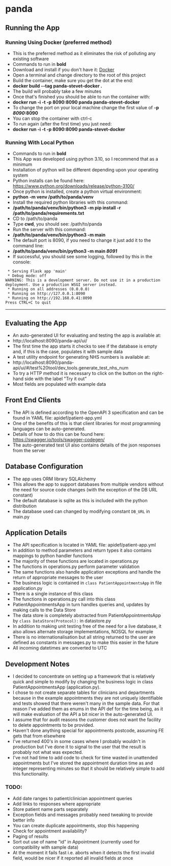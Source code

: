 # panda

## Running the App

### Running Using Docker (preferred method)
- This is the preferred method as it eliminates the risk of polluting any existing software
- Commands to run in **bold**
- Download and install if you don't have it: [Docker](https://www.docker.com/get-started)
- Open a terminal and change directory to the root of this project
- Build the container, make sure you get the dot at the end: 
- **docker build --tag panda-stevet-docker .**
- The build will probably take a few minutes
- Once that's finished you should be able to run the container with:
- **docker run -i -t -p 8090:8090 panda panda-stevet-docker**
- To change the port on your local machine change the first value of **-p *8090*:8090**
- You can stop the container with ctrl-c
- To run again (after the first time) you just need:
- **docker run -i -t -p 8090:8090 panda-stevet-docker**

### Running With Local Python
- Commands to run in **bold**
- This App was developed using python 3.10, so I recommend that as a minimum
- Installation of python will be different depending upon your operating system
- Python installs can be found here: https://www.python.org/downloads/release/python-3100/
- Once python is installed, create a python virtual environment:
- **python -m venv /path/to/panda/venv**
- Install the required python libraries with this command:
- **/path/to/panda/venv/bin/python3 -m pip install -r /path/to/panda/requirements.txt**
- CD to /path/to/panda
- Type **cwd**, you should see: /path/to/panda
- Run the server with this command:
- **/path/to/panda/venv/bin/python3 -m main**
- The default port is 8090, if you need to change it just add it to the command line:
- **/path/to/panda/venv/bin/python3 -m main *8091***
- If successful, you should see some logging, followed by this in the console:
```
 * Serving Flask app 'main'
 * Debug mode: off
WARNING: This is a development server. Do not use it in a production deployment. Use a production WSGI server instead.
 * Running on all addresses (0.0.0.0)
 * Running on http://127.0.0.1:8090
 * Running on http://192.168.0.41:8090
Press CTRL+C to quit
```
---
## Evaluating the App
- An auto-generated UI for evaluating and testing the app is available at:
- http://localhost:8090/panda-api/ui/
- The first time the app starts it checks to see if the database is empty and, if this is the case, populates it with sample data
- A test utility endpoint for generating NHS numbers is available at:
- http://localhost:8090/panda-api/ui/#/test%20tool/dev_tools.generate_test_nhs_num
- To try a HTTP method it is necessary to click on the button on the right-hand side with the label "Try it out"
- Most fields are populated with example data

## Front End Clients
- The API is defined according to the OpenAPI 3 specification and can be found in YAML file: apidef/patient-app.yml
- One of the benefits of this is that client libraries for most programming languages can be auto-generated.
- Details of how to do this can be found here: https://swagger.io/tools/swagger-codegen/
- The auto-generated test UI also contains details of the json responses from the server

## Database Configuration
- The app uses ORM library SQLAlchemy
- This allows the app to support databases from multiple vendors without the need for source code changes (with the exception of the DB URL constant)
- The default database is sqlite as this is included with the python distribution
- The database used can changed by modifying constant `DB_URL` in main.py

## Application Details
- The API specification is located in YAML file: apidef/patient-app.yml
- In addition to method parameters and return types it also contains mappings to python handler functions
- The majority of these functions are located in operations.py
- The functions in operations.py perform parameter validation
- The same functions also handle application exceptions and handle the return of appropriate messages to the user
- The business logic is contained in `class PatientAppointmentsApp` in file application.py
- There is a single instance of this class
- The functions in operations.py call into this class
- PatientAppointmentsApp in turn handles queries and, updates by making calls to the Data Store
- The data store is completely abstracted from PatientAppointmentsApp by `class DataStore(Protocol):` in datastore.py 
- In addition to making unit testing free of the need for a live database, it also allows alternate storage implementations, NOSQL for example
- There is no internationalisation but all string returned to the user are defined as constants in messages.py to make this easier in the future
- All incoming datetimes are converted to UTC


## Development Notes

- I decided to concentrate on setting up a framework that is relatively quick and simple to modify by changing the business logic in class PatientAppointmentsApp (application.py).
- I chose to not create separate tables for clinicians and departments because in the example appointments they are not uniquely identifiable and tests showed that there weren't many in the sample data.  For that reason I've added them as enums in the API def for the time being, as it will make evaluation of the API a bit nicer in the auto-generated UI.   
- I assume that for audit reasons the customer does not want the facility to delete appointments to be provided.
- Haven't done anything special for appointments postcode, assuming FE gets that from elsewhere
- I've returned 400's in some cases where I probably wouldn't in production but I've done it to signal to the user that the result is probably not what was expected.
- I've not had time to add code to check for time wasted in unattended appointments but I've stored the appointment duration time as and integer representing minutes so that it should be relatively simple to add this functionality.

### TODO:

- Add date ranges to patient/clinician appointment queries
- Add links to responses where appropriate
- Store patient name parts separately 
- Exception fields and messages probably need tweaking to provide better info
- You can create duplicate appointments, stop this happening
- Check for appointment availability?
- Paging of results
- Sort out use of name "id" in Appointment (currently used for compatibility with sample data)
- At the moment it fails fast i.e. aborts when it detects the first invalid field, would be nicer if it reported all invalid fields at once

